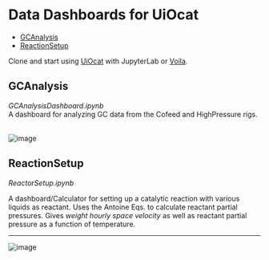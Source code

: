 # Data Dashboards for UiOcat

* [GCAnalysis](#gc-analysis)
* [ReactionSetup](#reactor-setup)

Clone and start using [UiOcat](https://github.com/NicHaaJun/UiOcat) with JupyterLab or
[Voila](https://voila.readthedocs.io/en/stable/using.html).

## GCAnalysis

_GCAnalysisDashboard.ipynb_ <br>
A dashboard for analyzing GC data from the Cofeed and HighPressure rigs. <br><br>

![image](https://user-images.githubusercontent.com/70808555/130938331-b16e59a1-b6aa-4759-99ab-22d792e0149f.png)

## ReactionSetup

_ReactorSetup.ipynb_ <br>

A dashboard/Calculator for setting up a catalytic reaction with various liquids
as reactant. Uses the Antoine Eqs. to calculate reactant partial pressures. 
Gives _weight hourly space velocity_ as well as reactant partial pressure as a
function of temperature.
___
![image](https://user-images.githubusercontent.com/70808555/130938036-798d0b80-afe4-4849-ad01-170ea0d9a576.png)
